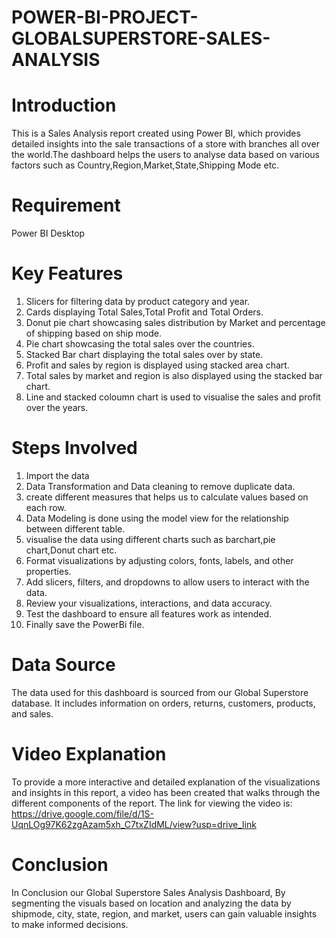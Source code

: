 # POWER-BI-PROJECT-GLOBALSUPERSTORE-SALES-ANALYSIS
# Introduction
This is a Sales Analysis report created using Power BI, which provides detailed insights into the sale transactions of a store with branches all over the world.The dashboard helps the users to analyse data based on various factors such as Country,Region,Market,State,Shipping Mode etc.

# Requirement
Power BI Desktop

# Key Features
1. Slicers for filtering data by product category and year.
2. Cards displaying Total Sales,Total Profit and Total Orders.
3. Donut pie chart showcasing sales distribution by Market and percentage of shipping based on ship mode.
4. Pie chart showcasing the total sales over the countries.
5. Stacked Bar chart displaying the total sales over by state.
6. Profit and sales by region is displayed using stacked area chart.
7. Total sales by market and region is also displayed using the stacked bar chart.
8. Line and stacked coloumn chart is used to visualise the sales and profit over the years.

# Steps Involved

1. Import the data
2. Data Transformation and Data cleaning to remove duplicate data.
3. create different measures that helps us to calculate values based on each row.
4. Data Modeling is done using the model view for the relationship between different table.
5. visualise the data using different charts such as barchart,pie chart,Donut chart etc.
6. Format visualizations by adjusting colors, fonts, labels, and other properties.
7. Add slicers, filters, and dropdowns to allow users to interact with the data.
8. Review your visualizations, interactions, and data accuracy.
9. Test the dashboard to ensure all features work as intended.
10. Finally save the PowerBi file.

# Data Source    
The data used for this dashboard is sourced from our Global Superstore database. It includes information on orders, returns, customers, products, and sales.

# Video Explanation
To provide a more interactive and detailed explanation of the visualizations and insights in this report, a video has been created that walks through the different components of the report. The link for viewing the video is: https://drive.google.com/file/d/1S-UqnLOg97K62zgAzam5xh_C7txZIdML/view?usp=drive_link

# Conclusion
In Conclusion our Global Superstore Sales Analysis Dashboard, By segmenting the visuals based on location and analyzing the data by shipmode, city, state, region, and market, users can gain valuable insights to make informed decisions.



   
   
